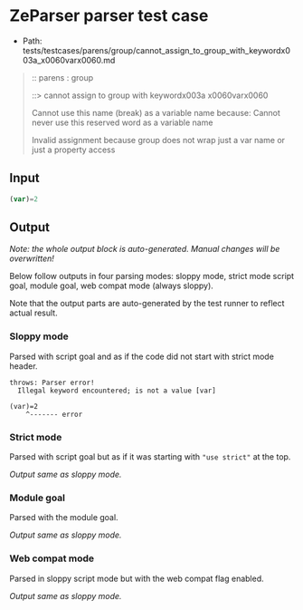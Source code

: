 # ZeParser parser test case

- Path: tests/testcases/parens/group/cannot_assign_to_group_with_keywordx003a_x0060varx0060.md

> :: parens : group
>
> ::> cannot assign to group with keywordx003a x0060varx0060
>
> Cannot use this name (break) as a variable name because: Cannot never use this reserved word as a variable name
>
> Invalid assignment because group does not wrap just a var name or just a property access

## Input


`````js
(var)=2
`````

## Output

_Note: the whole output block is auto-generated. Manual changes will be overwritten!_

Below follow outputs in four parsing modes: sloppy mode, strict mode script goal, module goal, web compat mode (always sloppy).

Note that the output parts are auto-generated by the test runner to reflect actual result.

### Sloppy mode

Parsed with script goal and as if the code did not start with strict mode header.

`````
throws: Parser error!
  Illegal keyword encountered; is not a value [var]

(var)=2
    ^------- error
`````

### Strict mode

Parsed with script goal but as if it was starting with `"use strict"` at the top.

_Output same as sloppy mode._

### Module goal

Parsed with the module goal.

_Output same as sloppy mode._

### Web compat mode

Parsed in sloppy script mode but with the web compat flag enabled.

_Output same as sloppy mode._
